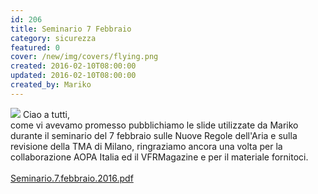 ```yaml
---
id: 206
title: Seminario 7 Febbraio
category: sicurezza
featured: 0
cover: /new/img/covers/flying.png
created: 2016-02-10T08:00:00
updated: 2016-02-10T08:00:00
created_by: Mariko
---
```


<img class="float-start mr-3 max-w-[300px]" src="/new/img/covers/flying.png"/>
Ciao a tutti,<br/>
come vi avevamo promesso pubblichiamo le slide utilizzate da Mariko durante il seminario del 7 febbraio sulle Nuove Regole dell'Aria e sulla revisione della TMA di Milano, ringraziamo ancora una volta per la collaborazione AOPA Italia ed il VFRMagazine e per il materiale fornitoci.<br />
<br />
<a href="https://www.baialupo.com/docs/Seminario.7.febbraio.2016.pdf" target="_blank">Seminario.7.febbraio.2016.pdf</a>
